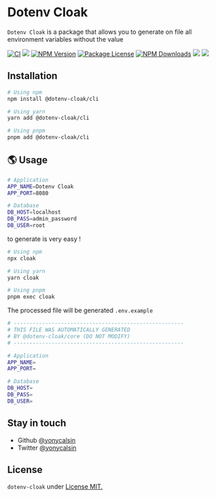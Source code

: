 # Dotenv Cloak

`Dotenv Cloak` is a package that allows you to generate on file all environment variables without the value

[![CI](https://github.com/yonycalsin/dotenv-cloak/actions/workflows/integration.yml/badge.svg)](https://github.com/yonycalsin/dotenv-cloak/actions/workflows/integration.yml)
<a href="https://github.com/yonycalsin/dotenv-cloak">
<img src="https://img.shields.io/spiget/stars/1000?color=brightgreen&label=Star&logo=github" /></a>
<a href="https://www.npmjs.com/@dotenv-cloak/core" target="_blank">
<img src="https://img.shields.io/npm/v/@dotenv-cloak/core" alt="NPM Version" /></a>
<a href="https://www.npmjs.com/@dotenv-cloak/core" target="_blank">
<img src="https://img.shields.io/npm/l/@dotenv-cloak/core" alt="Package License" /></a>
<a href="https://www.npmjs.com/@dotenv-cloak/core" target="_blank">
<img src="https://img.shields.io/npm/dm/@dotenv-cloak/core" alt="NPM Downloads" /></a>
<a href="https://github.com/yonycalsin"><img src="https://img.shields.io/badge/Author-Yony%20Calsin-blueviolet?style=flat-square&logo=appveyor" /></a>
<a href="https://twitter.com/yonycalsin" target="_blank">
<img src="https://img.shields.io/twitter/follow/yonycalsin.svg?style=social&label=Follow"></a>

## Installation

```bash
# Using npm
npm install @dotenv-cloak/cli

# Using yarn
yarn add @dotenv-cloak/cli

# Using pnpm
pnpm add @dotenv-cloak/cli
```

## 🌎 Usage

```bash
# Application
APP_NAME=Dotenv Cloak
APP_PORT=8080

# Database
DB_HOST=localhost
DB_PASS=admin_password
DB_USER=root
```

to generate is very easy !

```bash
# Using npm
npx cloak

# Using yarn
yarn cloak

# Using pnpm
pnpm exec cloak
```

The processed file will be generated `.env.example`

```bash
# ------------------------------------------------------
# THIS FILE WAS AUTOMATICALLY GENERATED
# BY @dotenv-cloak/core (DO NOT MODIFY)
# ------------------------------------------------------

# Application
APP_NAME=
APP_PORT=

# Database
DB_HOST=
DB_PASS=
DB_USER=
```

## Stay in touch

- Github [@yonycalsin](https://github.com/yonycalsin)
- Twitter [@yonycalsin](https://twitter.com/yonycalsin)

## License

`dotenv-cloak` under [License MIT.](LICENSE)
